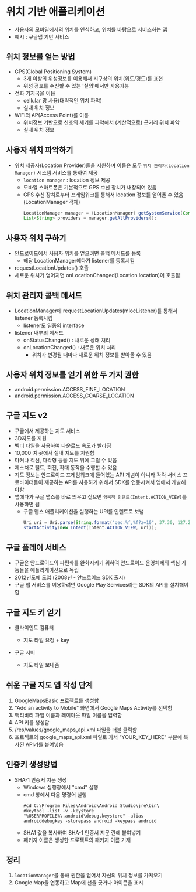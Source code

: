 # 위치 기반 애플리케이션

- 사용자의 모바일에서의 위치를 인식하고, 위치를 바탕으로 서비스하는 앱
- 예시 : 구글맵 기반 서비스

## 위치 정보를 얻는 방법

- GPS(Global Positioning System)
  - 3개 이상의 위성정보를 이용해서 지구상의 위치(위도/경도)를 표현
  - 위성 정보를 수신할 수 있는 '실외'에서만 사용가능
- 전화 기지국을 이용
  - cellular 망 사용(대략적인 위치 파악)
  - 실내 위치 정보
- WiFi의 AP(Access Point)를 이용
  - 위치정보 기반으로 신호의 세기를 파악해서 (계산적으로) 근거리 위치 파악
  - 실내 위치 정보

## 사용자 위치 파악하기

- 위치 제공자(Location Provider)들을 지원하며 이들은 모두 `위치 관리자(Location Manager)` 시스템 서비스를 통하여 제공
  - `location manager` : location 정보 제공
  - 모바일 스마트폰은 기본적으로 GPS 수신 장치가 내장되어 있음
  - GPS 수신 장치로부터 프레임워크를 통해서 location 정보를 얻어올 수 있음(LocationManager 객체)
    ```java
    LocationManager manager = (LocationManager) getSystemService(Context.LOCATION_SERVICE);
    List<String> providers = manager.getAllProviders();
    ```

## 사용자 위치 구하기

- 안드로이드에서 사용자 위치를 얻으려면 콜백 메서드를 등록
  - 해당 LocationManager에다가 listener를 등록시킴
- requestLocationUpdates() 호출
- 새로운 위치가 얻어지면 onLocationChanged(Location location)이 호출됨

## 위치  관리자 콜백 메서드

- LocationManager에 requestLocationUpdates(mlocListener)를 통해서 listener 등록시킴
  - listener도 일종의 interface
- listener 내부의 메서드
  - onStatusChanged() : 새로운 상태 처리
  - onLocationChanged() : 새로운 위치 처리
    - 위치가 변경될 때마다 새로운 위치 정보를 받아올 수 있음

## 사용자 위치 정보를 얻기 위한 두 가지 권한

- android.permission.ACCESS_FINE_LOCATION
- android.permission.ACCESS_COARSE_LOCATION

## 구글 지도 v2

- 구글에서 제공하는 지도 서비스
- 3D지도를 지원
- 벡터 타일을 사용하여 다운로드 속도가 빨라짐
- 10,000 여 곳에서 실내 지도를 지원함
- 마커나 직선, 다각형 등을 지도 위에 그릴 수 있음
- 제스처로 틸트, 회전, 확대 동작을 수행할 수 있음
- 지도 정보는 안드로이드 프레임워크에 들어있는 API 개념이 아니라 각각 서비스 프로바이더들이 제공하는 API를 사용하기 위해서 SDK를 연동시켜서 앱에서 개발해야함
- 앱에다가 구글 맵스를 바로 띄우고 싶으면 `암묵적 인텐트(Intent.ACTION_VIEW)`를 사용하면 됨
  - 구글 맵스 애플리케이션을 실행하는 URI를 인텐트로 보냄
    ```java
    Uri uri = Uri.parse(String.format("geo:%f,%f?z=10", 37.30, 127.2));
    startActivity(new Intent(Intent.ACTION_VIEW, uri));
    ```

## 구글 플레이 서비스

- 구글은 안드로이드의 파편화를 완화시키기 위하여 안드로이드 운영체제의 핵심 기능들을 애플리케이션으로 독립
- 2012년도에 도입 (2008년 - 안드로이드 SDK 출시)
- 구글 맵 서비스를 이용하려면 Google Play Services라는 SDK의 API를 설치해야 함

## 구글 지도 키 얻기

- 클라이언트 컴퓨터 
  - 지도 타일 요청 + key

- 구글 서버
  - 지도 타일 보내줌

## 쉬운 구글 지도 앱 작성 단계

1. GoogleMapsBasic 프로젝트를 생성함
2. "Add an activity to Mobile" 화면에서 Google Maps Activity를 선택함
3. 액티비티 파일 이름과 레이아웃 파일 이름을 입력함
4. API 키를 생성함
5. /res/values/google_maps_api.xml 파일을 더블 클릭함
6. 프로젝트의 google_maps_api.xml 파일로 가서 "YOUR_KEY_HERE" 부분에 복사된 API키를 붙여넣음

## 인증키 생성방법

- SHA-1 인증서 지문 생성
  - Windows 실행창에서 "cmd" 실행
  - cmd 창에서 다음 명령어 실행
    ```
    #cd C:\Program Files\Android\Android Studio\jre\bin\
    #keytool -list -v -keystore
    "%USERPROFILE%\.android\debug.keystore" -alias
    androiddebugkey -storepass android -keypass android
    ```
  - SHA1 값을 복사하여 SHA-1 인증서 지문 란에 붙여넣기
  - 패키지 이름은 생성한 프로젝트의 패키지 이름 기재

## 정리

1. `locationManager`를 통해 권한을 얻어서 자신의 위치 정보를 가져오기
2. Google Map을 연동하고 Map에 선을 긋거나 아이콘을 표시